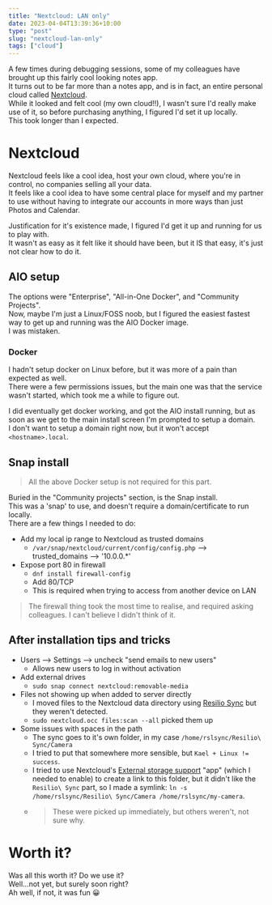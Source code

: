 ```yaml
---
title: "Nextcloud: LAN only"
date: 2023-04-04T13:39:36+10:00
type: "post"
slug: "nextcloud-lan-only"
tags: ["cloud"]
---
```


A few times during debugging sessions, some of my colleagues have brought up this fairly cool looking notes app.  
It turns out to be far more than a notes app, and is in fact, an entire personal cloud called [Nextcloud](https://nextcloud.com/).  
While it looked and felt cool (my own cloud!!), I wasn't sure I'd really make use of it, so before purchasing anything, I figured I'd set it up locally.  
This took longer than I expected.   

<!--more-->  

# Nextcloud  
Nextcloud feels like a cool idea, host your own cloud, where you're in control, no companies selling all your data.  
It feels like a cool idea to have some central place for myself and my partner to use without having to integrate our accounts in more ways than just Photos and Calendar.  

Justification for it's existence made, I figured I'd get it up and running for us to play with.  
It wasn't as easy as it felt like it should have been, but it IS that easy, it's just not clear how to do it.  

## AIO setup  
The options were "Enterprise", "All-in-One Docker", and "Community Projects".  
Now, maybe I'm just a Linux/FOSS noob, but I figured the easiest fastest way to get up and running was the AIO Docker image.  
I was mistaken.  

### Docker  
I hadn't setup docker on Linux before, but it was more of a pain than expected as well.  
There were a few permissions issues, but the main one was that the service wasn't started, which took me a while to figure out.  

I did eventually get docker working, and got the AIO install running, but as soon as we get to the main install screen I'm prompted to setup a domain.  
I don't want to setup a domain right now, but it won't accept `<hostname>.local`.  

## Snap install  
> All the above Docker setup is not required for this part.  

Buried in the "Community projects" section, is the Snap install.  
This was a 'snap' to use, and doesn't require a domain/certificate to run locally.  
There are a few things I needed to do:  
- Add my local ip range to Nextcloud as trusted domains
  - `/var/snap/nextcloud/current/config/config.php` --> trusted_domains --> '10.0.0.*'  
- Expose port 80 in firewall  
  - `dnf install firewall-config`  
  - Add 80/TCP  
  - This is required when trying to access from another device on LAN  
> The firewall thing took the most time to realise, and required asking colleagues. I can't believe I didn't think of it.  

## After installation tips and tricks  
  - Users --> Settings --> uncheck "send emails to new users"
    - Allows new users to log in without activation
  - Add external drives
    - `sudo snap connect nextcloud:removable-media`  
  - Files not showing up when added to server directly
    - I moved files to the Nextcloud data directory using [Resilio Sync](https://www.resilio.com/individuals/) but they weren't detected.
    - `sudo nextcloud.occ files:scan --all` picked them up
  - Some issues with spaces in the path
    - The sync goes to it's own folder, in my case `/home/rslsync/Resilio\ Sync/Camera`
    - I tried to put that somewhere more sensible, but `Kael + Linux != success`.  
    - I tried to use Nextcloud's [External storage support](https://docs.nextcloud.com/server/latest/admin_manual/configuration_files/external_storage_configuration_gui.html) "app" (which I needed to enable) to create a link to this folder, but it didn't like the `Resilio\ Sync` part, so I made a symlink: `ln -s /home/rslsync/Resilio\ Sync/Camera /home/rslsync/my-camera`.
    - > These were picked up immediately, but others weren't, not sure why.  



# Worth it?  
Was all this worth it? Do we use it?  
Well...not yet, but surely soon right?  
Ah well, if not, it was fun 😀